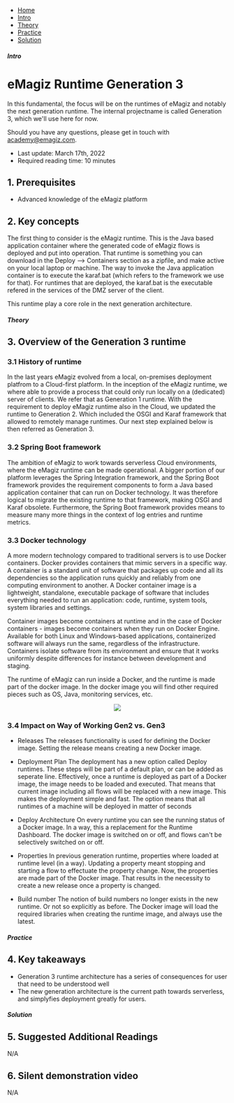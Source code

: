 <div class="ez-academy">
    <div class="ez-academy__body">
        <main class="micro-learning">
        <ul class="doc-nav">
            <li class="doc-nav__item"><a href="../../docs/fundamental/index_academy_fundamental_all" class="doc-nav__link">Home</a></li>
            <li class="doc-nav__item"><a href="#intro" class="doc-nav__link">Intro</a></li>
            <li class="doc-nav__item"><a href="#theory" class="doc-nav__link">Theory</a></li>
            <li class="doc-nav__item"><a href="#practice" class="doc-nav__link">Practice</a></li>
            <li class="doc-nav__item"><a href="#solution" class="doc-nav__link">Solution</a></li>
        </ul>
<div class="doc">
 
##### Intro

# eMagiz Runtime Generation 3
 
In this fundamental, the focus will be on the runtimes of eMagiz and notably the next generation runtime. The internal projectname is called Generation 3, which we'll use here for now.

Should you have any questions, please get in touch with academy@emagiz.com.

- Last update: March 17th, 2022
- Required reading time: 10 minutes

## 1. Prerequisites

- Advanced knowledge of the eMagiz platform


## 2. Key concepts
The first thing to consider is the eMagiz runtime. This is the Java based application container where the generated code of eMagiz flows is deployed and put into operation. That runtime is something you can download in the Deploy --> Containers section as a zipfile, and make active on your local laptop or machine. The way to invoke the Java application container is to execute the karaf.bat (which refers to the framework we use for that). For runtimes that are deployed, the karaf.bat is the executable refered in the services of the DMZ server of the client.

This runtime play a core role in the next generation architecture. 

##### Theory
  
## 3. Overview of the Generation 3 runtime

### 3.1 History of runtime
In the last years eMagiz evolved from a local, on-premises deployment platfrom to a Cloud-first platform. In the inception of the eMagiz runtime, we where able to provide a process that could only run locally on a (dedicated) server of clients. We refer that as Generation 1 runtime. With the requirement to deploy eMagiz runtime also in the Cloud, we updated the runtime to Generation 2. Which included the OSGI and Karaf framework that allowed to remotely manage runtimes. Our next step explained below is then referred as Generation 3.

### 3.2 Spring Boot framework

The ambition of eMagiz to work towards serverless Cloud environments, where the eMagiz runtime can be made operational. A bigger portion of our platform leverages the Spring Integration framework, and the Spring Boot framework provides the requirement components to form a Java based application container that can run on Docker technology. It was therefore logical to migrate the existing runtime to that framework, making OSGI and Karaf obsolete. Furthermore, the Spring Boot framework provides means to measure many more things in the context of log entries and runtime metrics. 

### 3.3 Docker technology

A more modern technology compared to traditional servers is to use Docker containers. Docker provides containers that mimic servers in a specific way. A container is a standard unit of software that packages up code and all its dependencies so the application runs quickly and reliably from one computing environment to another. A Docker container image is a lightweight, standalone, executable package of software that includes everything needed to run an application: code, runtime, system tools, system libraries and settings.

Container images become containers at runtime and in the case of Docker containers - images become containers when they run on Docker Engine. Available for both Linux and Windows-based applications, containerized software will always run the same, regardless of the infrastructure. Containers isolate software from its environment and ensure that it works uniformly despite differences for instance between development and staging.

The runtime of eMagiz can run inside a Docker, and the runtime is made part of the docker image. In the docker image you will find other required pieces such as OS, Java, monitoring services, etc.

<p align="center"><img src="../../img/fundamental/fundamental-runtime-generation3-2"></p>

### 3.4 Impact on Way of Working Gen2 vs. Gen3

- Releases
The releases functionality is used for defining the Docker image. Setting the release means creating a new Docker image.

- Deployment Plan
The deployment has a new option called Deploy runtimes. These steps will be part of a default plan, or can be added as seperate line. Effectively, once a runtime is deployed as part of a Docker image, the image needs to be loaded and executed. That means that current image including all flows will be replaced with a new image. This makes the deployment simple and fast. The option means that all runtimes of a machine will be deployed in matter of seconds

- Deploy Architecture
On every runtime you can see the running status of a Docker image. In a way, this a replacement for the Runtime Dashboard. The docker image is switched on or off, and flows can't be selectively switched on or off.

- Properties
In previous generation runtime, properties where loaded at runtime level (in a way). Updating a property meant stopping and starting a flow to effectuate the property change. Now, the properties are made part of the Docker image. That results in the necessity to create a new release once a property is changed.

- Build number
The notion of build numbers no longer exists in the new runtime. Or not so explicitly as before. The Docker image will load the required libraries when creating the runtime image, and always use the latest.

##### Practice

## 4. Key takeaways

- Generation 3 runtime architecture has a series of consequences for user that need to be understood well
- The new generation architecture is the current path towards serverless, and simplyfies deployment greatly for users.


##### Solution

## 5. Suggested Additional Readings

N/A

## 6. Silent demonstration video

N/A

</div>
</main>
</div>
</div>